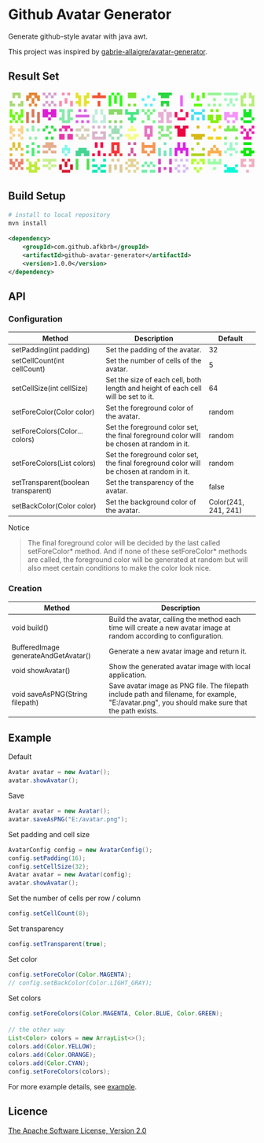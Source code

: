 # Github Avatar Generator

Generate github-style avatar with java awt.

This project was inspired by [gabrie-allaigre/avatar-generator](https://github.com/gabrie-allaigre/avatar-generator).

## Result Set

![](/img/01.png)

## Build Setup

```bash
# install to local repository
mvn install
```

```xml
<dependency>
    <groupId>com.github.afkbrb</groupId>
    <artifactId>github-avatar-generator</artifactId>
    <version>1.0.0</version>
</dependency>
```

## API

### Configuration

|Method|Description|Default|
|---|---|---|
|setPadding(int padding)|Set the padding of the avatar.|32|
|setCellCount(int cellCount)|Set the number of cells of the avatar.|5|
|setCellSize(int cellSize)|Set the size of each cell, both length and height of each cell will be set to it.|64|
|setForeColor(Color color)|Set the foreground color of the avatar.|random|
|setForeColors(Color... colors)|Set the foreground color set, the final foreground color will be chosen at random in it.|random|
|setForeColors(List<Color> colors)|Set the foreground color set, the final foreground color will be chosen at random in it.|random|
|setTransparent(boolean transparent)|Set the transparency of the avatar.|false|
|setBackColor(Color color)|Set the background color of the avatar.|Color(241, 241, 241)|

Notice

> The final foreground color will be decided by the last called setForeColor* method. And if none of these setForeColor* methods are called, the foreground color will be generated at random but will also meet certain conditions to make the color look nice.

### Creation

|Method|Description|
|---|---|
|void build()|Build the avatar, calling the method each time will create a new avatar image at random according to configuration.|
|BufferedImage generateAndGetAvatar()|Generate a new avatar image and return it.|
|void showAvatar()|Show the generated avatar image with local application.|
|void saveAsPNG(String filepath)|Save avatar image as PNG file. The filepath include path and filename, for example, "E:/avatar.png", you should make sure that the path exists.|

## Example

Default

```java
Avatar avatar = new Avatar();
avatar.showAvatar();
```

Save

```java
Avatar avatar = new Avatar();
avatar.saveAsPNG("E:/avatar.png");
```

Set padding and cell size

```java
AvatarConfig config = new AvatarConfig();
config.setPadding(16);
config.setCellSize(32);
Avatar avatar = new Avatar(config);
avatar.showAvatar();
```

Set the number of cells per row / column

```java
config.setCellCount(8);
```

Set transparency

```java
config.setTransparent(true);
```

Set color
```java
config.setForeColor(Color.MAGENTA);
// config.setBackColor(Color.LIGHT_GRAY);
```

Set colors
```java
config.setForeColors(Color.MAGENTA, Color.BLUE, Color.GREEN);

// the other way
List<Color> colors = new ArrayList<>();
colors.add(Color.YELLOW);
colors.add(Color.ORANGE);
colors.add(Color.CYAN);
config.setForeColors(colors);
```

For more example details, see [example](https://github.com/afkbrb/github-avatar-generator/blob/master/example/Examples.java).

## Licence

[The Apache Software License, Version 2.0](./LICENSE)


